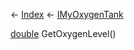 ← [Index](Api-Index) ← [IMyOxygenTank](Sandbox.ModAPI.Ingame.IMyOxygenTank)

[double](System.Double) GetOxygenLevel()